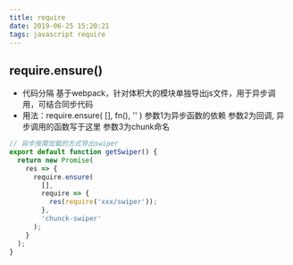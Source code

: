 ```yaml
---
title: require
date: 2019-06-25 15:20:21
tags: javascript require
---
```


## require.ensure()

* 代码分隔 基于webpack，针对体积大的模块单独导出js文件，用于异步调用，可结合同步代码
* 用法：require.ensure( [], fn(), '' ) 
参数1为异步函数的依赖
参数2为回调, 异步调用的函数写于这里
参数3为chunk命名

```javascript
// 异步按需加载的方式导出swiper
export default function getSwiper() {
  return new Promise(
    res => {
      require.ensure(
        [],
        require => {
          res(require('xxx/swiper'));
        },
        'chunck-swiper'
      );
    }
  );
}
```